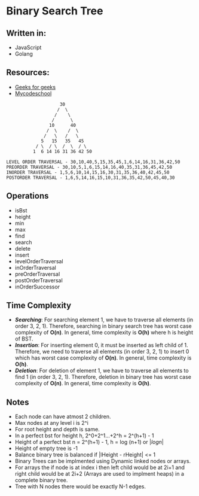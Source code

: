 # **Binary Search Tree**

## Written in:
* JavaScript
* Golang

## Resources:
* [Geeks for geeks](https://www.geeksforgeeks.org/binary-tree-data-structure/) 
* [Mycodeschool](https://www.youtube.com/watch?v=H5JubkIy_p8&list=PL2_aWCzGMAwI3W_JlcBbtYTwiQSsOTa6P&index=26) 

```
                    30
                   /  \
                  /    \
                 /      \
                10      40
               /  \    /  \
              /   \   /   \
             5   15   35   45
           / \  / \  /  \  / \
          1  6 14 16 31 36 42 50

LEVEL ORDER TRAVERSAL - 30,10,40,5,15,35,45,1,6,14,16,31,36,42,50
PREORDER TRAVERSAL - 30,10,5,1,6,15,14,16,40,35,31,36,45,42,50
INORDER TRAVERSAL - 1,5,6,10,14,15,16,30,31,35,36,40,42,45,50
POSTORDER TRAVERSAL - 1,6,5,14,16,15,10,31,36,35,42,50,45,40,30
```

## Operations
* isBst 
* height
* min
* max
* find
* search
* delete
* insert
* levelOrderTraversal
* inOrderTraversal
* preOrderTraversal
* postOrderTraversal
* inOrderSuccessor

## Time Complexity
* **_Searching_**: For searching element 1, we have to traverse all elements (in order 3, 2, 1). Therefore, searching in binary search tree has worst case complexity of **O(n)**. In general, time complexity is **O(h)** where h is height of BST.
* **_Insertion_**: For inserting element 0, it must be inserted as left child of 1. Therefore, we need to traverse all elements (in order 3, 2, 1) to insert 0 which has worst case complexity of **O(n)**. In general, time complexity is **O(h)**.
* **_Deletion_**: For deletion of element 1, we have to traverse all elements to find 1 (in order 3, 2, 1). Therefore, deletion in binary tree has worst case complexity of **O(n)**. In general, time complexity is **O(h)**.

## Notes
* Each node can have atmost 2 children.
* Max nodes at any level i is 2^i
* For root height and depth is same.
* In a perfect bst for height h, 2^0+2^1...+2^h = 2^(h+1) - 1
* Height of a perfect bst n = 2^(h+1) - 1, h = log (n+1) or |_logn_|
* Height of empty tree is -1
* Balance binary tree is balanced if |lHeight - rHeight| <= 1
* Binary Trees can be implmented using Dynamic linked nodes or arrays.
* For arrays the if node is at index i then left child would be at 2i+1 and right child would be at 2i+2 (Arrays are used to implment heaps) in a complete binary tree.
* Tree with N nodes there would be exactly N-1 edges.

